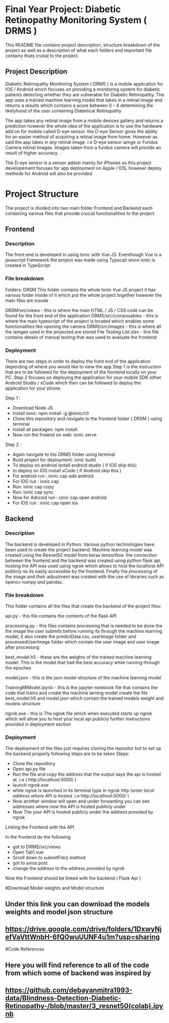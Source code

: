 # Final Year Project: Diabetic Retinopathy Monitoring System ( DRMS )

This README file contains project description, structure breakdown of the project as well as a description of 
what each folders and important file contains thats crutial to the project. 

## Project Description

Diabetic Retinopathy Monitoring System ( DRMS ) is a mobile application for  IOS / Android which focuses on providing 
a monitoring system for diabetic patients detecting whether they are vulnerable for Diabetic Retinopathy.
The app uses a trained machine learning model that takes in a retinal image and returns a results which 
contains a score between 0 - 4 determining the likelyhood of the user containing Diabetical Retinopathy 

The app takes any retinal image from a mobile devices gallery and returns a prediction however the whole idea
of the application is to use the hardware add on for mobile called D-eye sensor. the D-eye Sensor gives the 
ability for an easier method of acquiring a retinal image from home. However as said the app takes in any 
retinal image .i.e D-eye sensor iamge or Fundus Camera retinal Images.
Images taken from a fundus camera will provide an result of higher accuracy.

The D-eye sensor is a sensor addon mainly for iPhones so this project developement focuses for app deployment on
Apple / IOS, however deploy methods for Android will also be provided 




# Project Structure 
The project is divided into two main folder Frontend and Backend each containing various files
that provide crucial functionalities to the project

## Frontend 

### Description 
The front end is developed in using Ionic with Vue JS. Eventhough Vue is a javascript framework the project was 
made using Typscipt since ionic is created in TypeScript 

### File breakdown 
Folders:
DRSM 
This folder contains the whole Ionic Vue JS project it has various folder inside of it which put the whole project together
however the main files are insode

DRSM/src/views - this is where the main HTML / JS / CSS code can be found for the front end of the application 
DRMS/src/composables - this is where the main typescript of the project is located which enables some functionalities like opening the camera 
DRMS/src/images - this is where all the iamges used in the projected are stored 
File Testing List.xlsx - this file contains details of manual testing that was used to evaluate the frontend 

### Deployment 
There are two steps in order to deploy the front end of the application depending of where you would like to view the app 
Step 1 is the instruction that are to be followed for the deployment of the frontend locally on your  PC.
Step 2 focuses on deploying the application for your mobile SDK either Android Studio / xCode which then can be followed to deploy
the application for your phone. 

Step 1 :
- Download Node JS
- install ionic: npm install -g @ionic/cli
- Clone this repository and navigate to the frontend folder ( DRSM ) using terminal
- install all packages: npm install 
- Now run the frotend on web: ionic serve

Step 2 : 
- Again navigate to the DRMS folder using terminal 
- Build project for deployment: ionic build
- To deploy on android isntall android studio ( if IOS skip this)
- to deploy on IOS install xCode ( If Android skip this )
- For android run : ionic cap add android
- For IOS run : ionic cap 
- Run: ionic cap copy 
- Run: ionic cap sync
- Now for Adnroid run : ionic cap open android
- For IOS run : ionic cap open ios

## Backend 

### Description 
The backend is developed in Python. Various python technologies have been used to create the project backend.
Machine learning model was created using the Resnet50 model from keras tensorflow. the connection between
the frontend and the backend was created using python flask api, hosting the API was used using 
ngrok which allows to host the localhost API publicly so its easily accessible by the frontend. Finally 
the processing of the image and their adjustment was created with the use of libraries such as 
opencv numpy and pandas. 

### File breakdown 
This folder contains all the files that create the backend of the project 
files:

api.py - this file contains the contents of the flask API 

processing.py - this files contains processing that is needed to be done the the image the user
submits before running its through the machine learning model, it also create the predictData.csv,
userImage folder and processedUserImage folder which contain the user image and user image after processing 

best_model.h5 - these are the weights of the trained machine learning model. This is the model that had the best accuracy
while running through the epoches

model.json - this is the json model structure of the machine learning model 

TrainingMlModel.ipynb - this is the jupyter notebook file that contains the code that trains and create the machine larning model 
create the file best_model.h5 and model.json which contain the trained models weight and models structure 

ngrok.exe - this is The ngrok file which when executed starts up ngrok which will allow you to host your local api publicly 
further instructions provided in deployment section 

### Deployment 
The deployment of the files just requires cloning the repositor but to set up the backend properly following steps are to be taken
Steps:

- Clone the repository 
- Open api.py file 
- Run the file and copy the address that the output says the api is hosted at .i.e (  http://localhost:5000/ )
- launch ngrok.exe 
- while ngrok is launched in its terminal type in ngrok http  (*enter local address where APi is hosted*  .i.e http://localhost:5000/ )
- Now another window will open and under forwarding you can see addresses where now the API is hosted publicly under 
- Now The your API is hosted publicly under the address provided by ngrok 

Linking the Frontend with the API 

In the frontend do the following 
- got to DRMS/src/views
- Open Tab1.vue 
- Scroll down to submitFile() method 
- got to axios.post 
- change the address to the address provided by ngrok  

Now the Frontend should be linked with the backend ( Flask Api )

#Download Model weights and Model structure
## Under this link you can download the models weights and model json structure
## https://drive.google.com/drive/folders/1DxwyNjefVaVttWnbH-6fQ0wuUUNF4u1m?usp=sharing

#Code References 
## Here you will find reference to all of the code from which some of backend was inspired by 
## https://github.com/debayanmitra1993-data/Blindness-Detection-Diabetic-Retinopathy-/blob/master/3_resnet50(colab).ipynb
